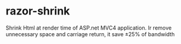 razor-shrink
============
Shrink Html at render time of ASP.net MVC4 application. Ir remove unnecessary space and carriage return, it save ±25% of bandwidth

